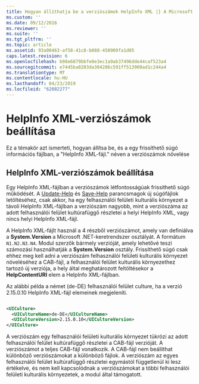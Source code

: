 ```yaml
---
title: Hogyan állíthatja be a verziószámok HelpInfo XML |} A Microsoft Docs
ms.custom: ''
ms.date: 09/12/2016
ms.reviewer: ''
ms.suite: ''
ms.tgt_pltfrm: ''
ms.topic: article
ms.assetid: 93a00463-af58-41c8-b088-450909fa1d05
caps.latest.revision: 6
ms.openlocfilehash: b98e6879bbfe0e3ec1a9ab37496dde44caf523a4
ms.sourcegitcommit: e7445ba8203da304286c591ff513900ad1c244a4
ms.translationtype: MT
ms.contentlocale: hu-HU
ms.lasthandoff: 04/23/2019
ms.locfileid: "62082277"
---
```

# <a name="how-to-set-helpinfo-xml-version-numbers"></a>HelpInfo XML-verziószámok beállítása

Ez a témakör azt ismerteti, hogyan állítsa be, és a egy frissíthető súgó információs fájlban, a "HelpInfo XML-fájl." néven a verziószámok növelése

## <a name="how-to-set-helpinfo-xml-version-numbers"></a>HelpInfo XML-verziószámok beállítása

Egy HelpInfo XML-fájlban a verziószámok létfontosságúak frissíthető súgó működését.
A [Update-Help](/powershell/module/Microsoft.PowerShell.Core/Update-Help) és [Save-Help](/powershell/module/Microsoft.PowerShell.Core/Save-Help) parancsmagok új súgófájlok letöltéséhez, csak akkor, ha egy felhasználói felületi kulturális környezet a távoli HelpInfo XML-fájlban a verziószám nagyobb, mint a verziószáma az adott felhasználói felület kultúrafüggő részletei a helyi HelpInfo XML, vagy nincs helyi HelpInfo XML-fájl.

A HelpInfo XML-fájlt használ a 4 részből verziószámot, amely van definiálva a **System.Version** a Microsoft .NET-keretrendszer osztályát. A formátum `N1.N2.N3.N4`. Modul szerzők bármely verzióját, amely lehetővé teszi számozási használhatják a **System.Version** osztály. Frissíthető súgó csak ehhez meg kell adni a verziószám felhasználói felületi kulturális környezet növeléséhez a CAB-fájl, a felhasználói felület kulturális környezethez tartozó új verziója, a hely által meghatározott feltöltésekor a **HelpContentURI** elem a HelpInfo XML-fájlban.

Az alábbi példa a német (de-DE) felhasználói felület culture, ha a verzió 2.15.0.10 HelpInfo XML-fájl elemeinek megjeleníti.

```xml

<UICulture>
  <UICultureName>de-DE</UICultureName>
  <UICultureVersion>2.15.0.10</UICultureVersion>
</UICulture>
```

A verziószám egy felhasználói felületi kulturális környezet tükrözi az adott felhasználói felület kultúrafüggő részletei a CAB-fájl verzióját. A verziószámot a teljes CAB-fájl vonatkozik. A CAB-fájl nem beállíthat különböző verziószámokat a különböző fájlok. A verziószám az egyes felhasználói felület kultúrafüggő részletei egymástól függetlenül ki lesz értékelve, és nem kell kapcsolódnak a verziószámokat a többi felhasználói felületi kulturális környezetek, a modul által támogatott.
